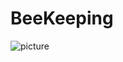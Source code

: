 # BeeKeeping
![picture](https://drive.google.com/file/d/1F7aHkFHpXa4n35Cvjcd7mNpoqcy-OZNe/view?usp=sharing?raw=true)
